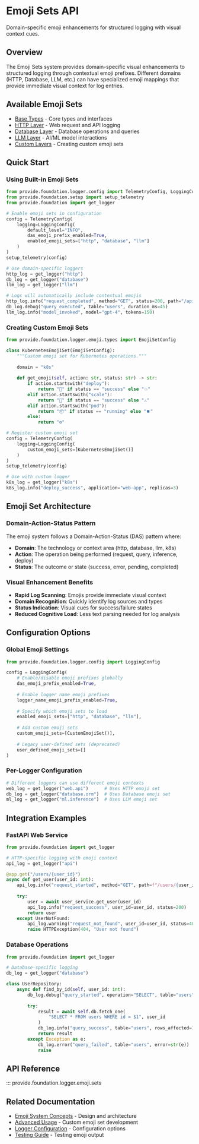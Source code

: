 # Emoji Sets API

Domain-specific emoji enhancements for structured logging with visual context cues.

## Overview

The Emoji Sets system provides domain-specific visual enhancements to structured logging through contextual emoji prefixes. Different domains (HTTP, Database, LLM, etc.) can have specialized emoji mappings that provide immediate visual context for log entries.

## Available Emoji Sets

- [Base Types](base.md) - Core types and interfaces
- [HTTP Layer](http.md) - Web request and API logging
- [Database Layer](database.md) - Database operations and queries
- [LLM Layer](llm.md) - AI/ML model interactions
- [Custom Layers](custom.md) - Creating custom emoji sets

## Quick Start

### Using Built-in Emoji Sets

```python
from provide.foundation.logger.config import TelemetryConfig, LoggingConfig
from provide.foundation.setup import setup_telemetry
from provide.foundation import get_logger

# Enable emoji sets in configuration
config = TelemetryConfig(
    logging=LoggingConfig(
        default_level="INFO",
        das_emoji_prefix_enabled=True,
        enabled_emoji_sets=["http", "database", "llm"]
    )
)
setup_telemetry(config)

# Use domain-specific loggers
http_log = get_logger("http")
db_log = get_logger("database") 
llm_log = get_logger("llm")

# Logs will automatically include contextual emojis
http_log.info("request_completed", method="GET", status=200, path="/api/users")
db_log.debug("query_executed", table="users", duration_ms=45)
llm_log.info("model_invoked", model="gpt-4", tokens=150)
```

### Creating Custom Emoji Sets

```python
from provide.foundation.logger.emoji.types import EmojiSetConfig

class KubernetesEmojiSet(EmojiSetConfig):
    """Custom emoji set for Kubernetes operations."""
    
    domain = "k8s"
    
    def get_emoji(self, action: str, status: str) -> str:
        if action.startswith("deploy"):
            return "🚀" if status == "success" else "💥"
        elif action.startswith("scale"):
            return "📏" if status == "success" else "⚠️"
        elif action.startswith("pod"):
            return "📦" if status == "running" else "⏹️"
        else:
            return "⚙️"

# Register custom emoji set
config = TelemetryConfig(
    logging=LoggingConfig(
        custom_emoji_sets=[KubernetesEmojiSet()]
    )
)
setup_telemetry(config)

# Use with custom logger
k8s_log = get_logger("k8s")
k8s_log.info("deploy_success", application="web-app", replicas=3)
```

## Emoji Set Architecture

### Domain-Action-Status Pattern

The emoji system follows a Domain-Action-Status (DAS) pattern where:

- **Domain**: The technology or context area (http, database, llm, k8s)
- **Action**: The operation being performed (request, query, inference, deploy)  
- **Status**: The outcome or state (success, error, pending, completed)

### Visual Enhancement Benefits

- **Rapid Log Scanning**: Emojis provide immediate visual context
- **Domain Recognition**: Quickly identify log sources and types
- **Status Indication**: Visual cues for success/failure states
- **Reduced Cognitive Load**: Less text parsing needed for log analysis

## Configuration Options

### Global Emoji Settings

```python
from provide.foundation.logger.config import LoggingConfig

config = LoggingConfig(
    # Enable/disable emoji prefixes globally
    das_emoji_prefix_enabled=True,
    
    # Enable logger name emoji prefixes  
    logger_name_emoji_prefix_enabled=True,
    
    # Specify which emoji sets to load
    enabled_emoji_sets=["http", "database", "llm"],
    
    # Add custom emoji sets
    custom_emoji_sets=[CustomEmojiSet()],
    
    # Legacy user-defined sets (deprecated)
    user_defined_emoji_sets=[]
)
```

### Per-Logger Configuration

```python
# Different loggers can use different emoji contexts
web_log = get_logger("web.api")      # Uses HTTP emoji set
db_log = get_logger("database.orm")  # Uses Database emoji set
ml_log = get_logger("ml.inference")  # Uses LLM emoji set
```

## Integration Examples

### FastAPI Web Service

```python
from provide.foundation import get_logger

# HTTP-specific logging with emoji context
api_log = get_logger("api")

@app.get("/users/{user_id}")
async def get_user(user_id: int):
    api_log.info("request_started", method="GET", path=f"/users/{user_id}")
    
    try:
        user = await user_service.get_user(user_id)
        api_log.info("request_success", user_id=user_id, status=200)
        return user
    except UserNotFound:
        api_log.warning("request_not_found", user_id=user_id, status=404)
        raise HTTPException(404, "User not found")
```

### Database Operations

```python
from provide.foundation import get_logger

# Database-specific logging
db_log = get_logger("database")

class UserRepository:
    async def find_by_id(self, user_id: int):
        db_log.debug("query_started", operation="SELECT", table="users")
        
        try:
            result = await self.db.fetch_one(
                "SELECT * FROM users WHERE id = $1", user_id
            )
            db_log.info("query_success", table="users", rows_affected=1)
            return result
        except Exception as e:
            db_log.error("query_failed", table="users", error=str(e))
            raise
```

## API Reference

::: provide.foundation.logger.emoji.sets

## Related Documentation

- [Emoji System Concepts](../../guide/concepts/emoji-system.md) - Design and architecture
- [Advanced Usage](../../guide/advanced-usage.md) - Custom emoji set development
- [Logger Configuration](../logger/config.md) - Configuration options
- [Testing Guide](../../guide/testing.md) - Testing emoji output